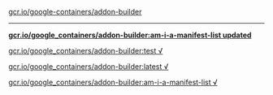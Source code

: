 [gcr.io/google-containers/addon-builder](https://hub.docker.com/r/anjia0532/addon-builder/tags/) 

----
**[gcr.io/google_containers/addon-builder:am-i-a-manifest-list updated](https://hub.docker.com/r/anjia0532/addon-builder/tags/)**

[gcr.io/google_containers/addon-builder:test √](https://hub.docker.com/r/anjia0532/addon-builder/tags/)

[gcr.io/google_containers/addon-builder:latest √](https://hub.docker.com/r/anjia0532/addon-builder/tags/)

[gcr.io/google_containers/addon-builder:am-i-a-manifest-list √](https://hub.docker.com/r/anjia0532/addon-builder/tags/)

